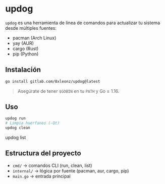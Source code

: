 # updog

`updog` es una herramienta de línea de comandos para actualizar tu sistema desde múltiples fuentes:

- pacman (Arch Linux)
- yay (AUR)
- cargo (Rust)
- pip (Python)


## Instalación


```bash
go install gitlab.com/0xleonz/updog@latest
```

> Asegúrate de tener `$GOBIN` en tu `PATH` y Go ≥ 1.16.

## Uso

```bash
updog run
# Limpia huerfanos (-Qt)
updog clean
```

updog list

## Estructura del proyecto

* `cmd/` → comandos CLI (run, clean, list)
* `internal/` → lógica por fuente (pacman, aur, cargo, pip)
* `main.go` → entrada principal
